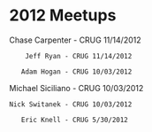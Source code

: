 # 2012 Meetups

  Chase Carpenter - CRUG 11/14/2012

        Jeff Ryan - CRUG 11/14/2012

       Adam Hogan - CRUG 10/03/2012

Michael Siciliano - CRUG 10/03/2012

    Nick Switanek - CRUG 10/03/2012

       Eric Knell - CRUG 5/30/2012
